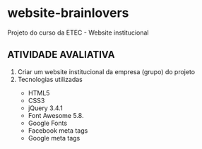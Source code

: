 # website-brainlovers
Projeto do curso da ETEC - Website institucional


<h2>ATIVIDADE AVALIATIVA</h2>

<ol>
	<li>Criar um website institucional da empresa (grupo) do projeto</li>
	<li>Tecnologias utilizadas</li>
	<ul>
		<li>HTML5</li>
		<li>CSS3</li>
		<li>jQuery 3.4.1</li>
		<li>Font Awesome 5.8.</li>
		<li>Google Fonts</li>
		<li>Facebook meta tags</li>
		<li>Google meta tags</li>
	</ul>
<ol>
